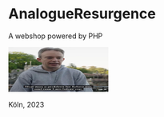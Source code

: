 # AnalogueResurgence

A webshop powered by PHP 

<img src = "https://github.com/BadRothenfelde/AnalogueResurgence/blob/main/bmd94lquc50c1.png" width="200" height="90"> 


Köln, 2023
